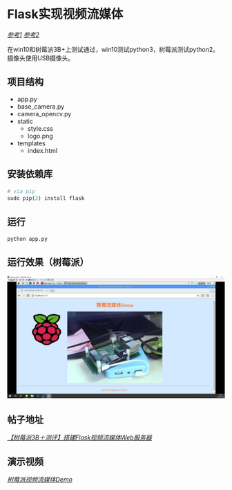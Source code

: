 # Flask实现视频流媒体

[*参考1*](https://github.com/Mjrovai/Video-Streaming-with-Flask/tree/master/camWebServer)
[*参考2*](https://github.com/miguelgrinberg/flask-video-streaming)

在win10和树莓派3B+上测试通过，win10测试python3，树莓派测试python2。
摄像头使用USB摄像头。

## 项目结构

* app.py
* base_camera.py
* camera_opencv.py
* static
  * style.css
  * logo.png
* templates
  * index.html 

## 安装依赖库

```python
# via pip
sudo pip(2) install flask
```

## 运行

```python
python app.py
```

## 运行效果（树莓派）

![](https://raw.githubusercontent.com/xxpcb/flask-video-streaming-usbcamera/master/result/1.jpg)

## 帖子地址
[*【树莓派3B＋测评】搭建Flask视频流媒体Web服务器*](http://bbs.eeworld.com.cn/forum.php?mod=viewthread&tid=1006103&page=1&extra=#pid2755410)

## 演示视频
[*树莓派视频流媒体Demo*](https://v.youku.com/v_show/id_XMzg0Nzk4NzE4OA==.html?spm=a2hzp.8244740.0.0)